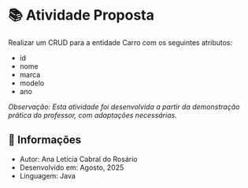 # 📚 Atividade Proposta
Realizar um CRUD para a entidade Carro com os seguintes atributos:
* id
* nome
* marca
* modelo
* ano

*Observação: Esta atividade foi desenvolvida a partir da demonstração prática do professor, com adaptações necessárias.*

## 📂 Informações
* Autor: Ana Letícia Cabral do Rosário
* Desenvolvido em: Agosto, 2025
* Linguagem: Java

